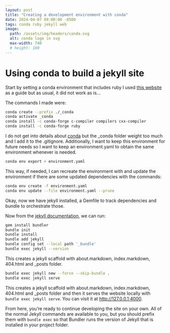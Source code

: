 ```yaml
---
layout: post
title: "Creating a development environment with conda"
date: 2024-04-07 09:00:00 -0500
tags: conda ruby jekyll web
image:
  path: /assets/img/headers/conda.svg
  alt: conda logo in svg
  max-width: 740
  # height: 180
---
```


# Using conda to build a jekyll site

Start by setting a conda environment that includes ruby
I used [this website](https://s-canchi.github.io/2021-04-30-jekyll-conda/)
as a guide but as usual, it did not work as is...

The commands I made were:

```bash
conda create --prefix ./_conda
conda activate _conda
conda install -c conda-forge c-compiler compilers cxx-compiler
conda install -c conda-forge ruby
```

I do not get into details about [conda](https://docs.conda.io/projects/conda/en/latest/user-guide/index.html) but the \_conda folder weight too much and I add it to the .gitignore.
Additionally, I want to keep this environment for future needs so I want to keep
an environment.yaml to obtain the same environment whenever is needed.

```bash
conda env export > environment.yaml
```

This way, if needed, I can recreate the environment with and update the environment if there are some updated dependencies with the commands:

```bash
conda env create -f environment.yaml
conda env update --file environment.yaml --prune
```

Okay, now we have jekyll installed, a Gemfile to track dependencies and bundle to orchestrate those.

Now from the [jekyll documentation](https://jekyllrb.com/tutorials/using-jekyll-with-bundler/), we can run:

```bash
gem install bundler
bundle init
bundle install
bundle add jekyll
bundle config set --local path '_bundle'
bundle exec jekyll --version
```

This creates a jekyll scaffold with about.markdown, index.markdown, 404.html and
\_posts folder.

```bash
bundle exec jekyll new --force --skip-bundle .
bundle exec jekyll serve
```

This creates a jekyll scaffold with about.markdown, index.markdown, 404.html and
\_posts folder and then it serves the website locally with `bundle exec jekyll serve`.
You can visit it at http://127.0.0.1:4000.

From here, you’re ready to continue developing the site on your own. All of the normal Jekyll commands are available to you, but you should prefix them with `bundle exec` so that Bundler runs the version of Jekyll that is installed in your project folder.

